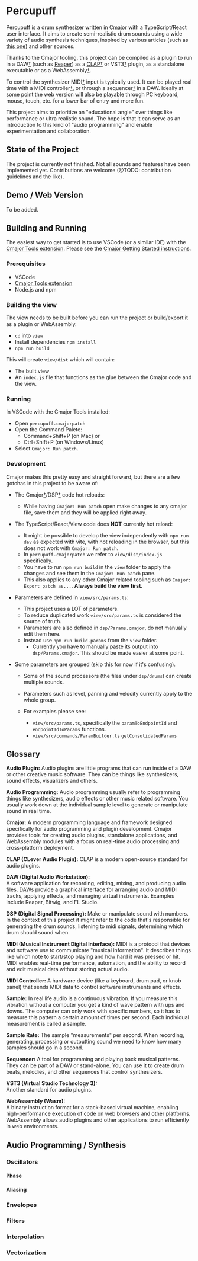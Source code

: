 # Percupuff

Percupuff is a drum synthesizer written in [Cmajor](https://cmajor.dev/) with a TypeScript/React user interface. It aims to create semi-realistic drum sounds using a wide variety of audio synthesis techniques, inspired by various articles (such as [this one](https://www.soundonsound.com/techniques/synthesizing-cowbells-claves)) and other sources.

Thanks to the Cmajor tooling, this project can be compiled as a plugin to run in a DAW[†](#glossary) (such as [Reaper](https://www.reaper.fm/)) as a [CLAP](https://cleveraudio.org/)[†](#glossary) or VST3[†](#glossary) plugin, as a standalone executable or as a WebAssembly[†](#glossary).

To control the synthesizer MIDI[†](#glossary) input is typically used. It can be played real time with a MIDI controller[†](#glossary), or through a sequencer[†](#glossary) in a DAW. Ideally at some point the web version will also be playable through PC keyboard, mouse, touch, etc. for a lower bar of entry and more fun.

This project aims to prioritize an "educational angle" over things like performance or ultra realistic sound. The hope is that it can serve as an introduction to this kind of "audio programming" and enable experimentation and collaboration.

## State of the Project

The project is currently not finished. Not all sounds and features have been implemented yet. Contributions are welcome (@TODO: contribution guidelines and the like).

## Demo / Web Version

To be added.

## Building and Running

The easiest way to get started is to use VSCode (or a similar IDE) with the [Cmajor Tools extension](https://marketplace.visualstudio.com/items?itemName=CmajorSoftware.cmajor-tools). Please see the [Cmajor Getting Started instructions](https://cmajor.dev/docs/GettingStarted).

### Prerequisites

- VSCode
- [Cmajor Tools extension](https://marketplace.visualstudio.com/items?itemName=CmajorSoftware.cmajor-tools)
- Node.js and npm

### Building the view

The view needs to be built before you can run the project or build/export it as a plugin or WebAssembly.

- `cd` into `view`
- Install dependencies `npm install`
- `npm run build`

This will create `view/dist` which will contain:

- The built view
- An `index.js` file that functions as the glue between the Cmajor code and the view.

### Running

In VSCode with the Cmajor Tools installed:

- Open `percupuff.cmajorpatch`
- Open the Command Palete:
  - Command+Shift+P (on Mac) or
  - Ctrl+Shift+P (on Windows/Linux)
- Select `Cmajor: Run patch`.

### Development

Cmajor makes this pretty easy and straight forward, but there are a few gotchas in this project to be aware of:

- The Cmajor[†](#glossary)/DSP[†](#glossary) code hot reloads:

  - While having `Cmajor: Run patch` open make changes to any cmajor file, save them and they will be applied right away.

- The TypeScript/React/View code does **NOT** currently hot reload:

  - It might be possible to develop the view independently with `npm run dev` as expected with vite, with hot reloading in the browser, but this does not work with `Cmajor: Run patch`.
  - In `percupuff.cmajorpatch` we refer to `view/dist/index.js` specifically.
  - You have to run `npm run build` in the `view` folder to apply the changes and see them in the `Cmajor: Run patch` pane.
  - This also applies to any other Cmajor related tooling such as `Cmajor: Export patch as...`. **Always build the view first.**

- Parameters are defined in `view/src/params.ts`:

  - This project uses a LOT of parameters.
  - To reduce duplicated work `view/src/params.ts` is considered the source of truth.
  - Parameters are also defined in `dsp/Params.cmajor`, do not manually edit them here.
  - Instead use `npm run build-params` from the `view` folder.
    - Currently you have to manually paste its output into `dsp/Params.cmajor`. This should be made easier at some point.

- Some parameters are grouped (skip this for now if it's confusing).

  - Some of the sound processors (the files under `dsp/drums`) can create multiple sounds.
  - Parameters such as level, panning and velocity currently apply to the whole group.
  - For examples please see:

    - `view/src/params.ts`, specifically the `paramToEndpointId` and `endpointIdToParams` functions.
    - `view/src/commands/ParamBuilder.ts` `getConsolidatedParams`

## Glossary

**Audio Plugin:**
Audio plugins are little programs that can run inside of a DAW or other creative music software. They can be things like synthesizers, sound effects, visualizers and others.

**Audio Programming:**
Audio programming usually refer to programming things like synthesizers, audio effects or other music related software. You usually work down at the individual sample level to generate or manipulate sound in real time.

**Cmajor:**
A modern programming language and framework designed specifically for audio programming and plugin development. Cmajor provides tools for creating audio plugins, standalone applications, and WebAssembly modules with a focus on real-time audio processing and cross-platform deployment.

**CLAP (CLever Audio Plugin):**
CLAP is a modern open-source standard for audio plugins.

**DAW (Digital Audio Workstation):**  
A software application for recording, editing, mixing, and producing audio files. DAWs provide a graphical interface for arranging audio and MIDI tracks, applying effects, and managing virtual instruments. Examples include Reaper, Bitwig, and FL Studio.

**DSP (Digital Signal Processing):**
Make or manipulate sound with numbers. In the context of this project it might refer to the code that's responsible for generating the drum sounds, listening to midi signals, determining which drum should sound when.

**MIDI (Musical Instrument Digital Interface):**
MIDI is a protocol that devices and software use to communicate "musical information". It describes things like which note to start/stop playing and how hard it was pressed or hit. MIDI enables real-time performance, automation, and the ability to record and edit musical data without storing actual audio.

**MIDI Controller:**
A hardware device (like a keyboard, drum pad, or knob panel) that sends MIDI data to control software instruments and effects.

**Sample:**
In real life audio is a continuous vibration. If you measure this vibration without a computer you get a kind of wave pattern with ups and downs. The computer can only work with specific numbers, so it has to measure this pattern a certain amount of times per second. Each individual measurement is called a sample.

**Sample Rate:**
The sample "measurements" per second. When recording, generating, processing or outputting sound we need to know how many samples should go in a second.

**Sequencer:**
A tool for programming and playing back musical patterns. They can be part of a DAW or stand-alone. You can use it to create drum beats, melodies, and other sequences that control synthesizers.

**VST3 (Virtual Studio Technology 3):**  
Another standard for audio plugins.

**WebAssembly (Wasm):**  
A binary instruction format for a stack-based virtual machine, enabling high-performance execution of code on web browsers and other platforms. WebAssembly allows audio plugins and other applications to run efficiently in web environments.

## Audio Programming / Synthesis

### Oscillators

#### Phase

#### Aliasing

### Envelopes

### Filters

### Interpolation

### Vectorization
